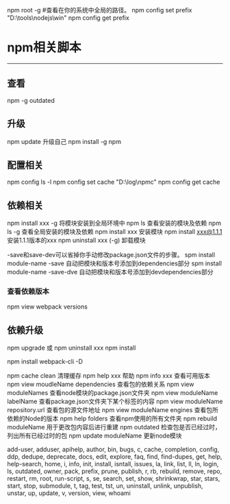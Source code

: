 
npm root -g     #查看在你的系统中全局的路径。
npm config set prefix "D:\tools\nodejs\win"
npm config get prefix

# npm相关脚本
---
## 查看
npm -g outdated

## 升级
npm update <name>
升级自己
npm install -g npm

## 配置相关
npm config ls -l
npm config set cache "D:\\log\\npmc"
npm config get cache

## 依赖相关
npm install xxx -g 将模块安装到全局环境中
npm ls 查看安装的模块及依赖
npm ls -g 查看全局安装的模块及依赖
npm install xxx         安装模块
npm install xxx@1.1.1   安装1.1.1版本的xxx
npm uninstall xxx  (-g) 卸载模块

-save和save-dev可以省掉你手动修改package.json文件的步骤。
spm install module-name -save 自动把模块和版本号添加到dependencies部分
spm install module-name -save-dve 自动把模块和版本号添加到devdependencies部分

### 查看依赖版本
npm view webpack versions

## 依赖升级
npm upgrade
或
npm uninstall xxx 
npm install

npm install webpack-cli -D



npm cache clean         清理缓存
npm help xxx            帮助
npm info xxx 		查看可用版本	
npm view moudleName dependencies  查看包的依赖关系
npm view moduleNames              查看node模块的package.json文件夹
npm view moduleName labelName     查看package.json文件夹下某个标签的内容
npm view moduleName repository.url  查看包的源文件地址
npm view moduleName engines       查看包所依赖的Node的版本
npm help folders                  查看npm使用的所有文件夹
npm rebuild moduleName            用于更改包内容后进行重建
npm outdated                      检查包是否已经过时，列出所有已经过时的包
npm update moduleName             更新node模块

add-user, adduser, apihelp, author, bin, bugs, c, cache,
completion, config, ddp, dedupe, deprecate, docs, edit,
explore, faq, find, find-dupes, get, help, help-search,
home, i, info, init, install, isntall, issues, la, link,
list, ll, ln, login, ls, outdated, owner, pack, prefix,
prune, publish, r, rb, rebuild, remove, repo, restart, rm,
root, run-script, s, se, search, set, show, shrinkwrap,
star, stars, start, stop, submodule, t, tag, test, tst, un,
uninstall, unlink, unpublish, unstar, up, update, v,
version, view, whoami


